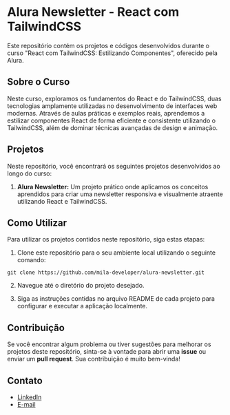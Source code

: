 # Alura Newsletter - React com TailwindCSS

Este repositório contém os projetos e códigos desenvolvidos durante o curso "React com TailwindCSS: Estilizando Componentes", oferecido pela Alura.

## Sobre o Curso

Neste curso, exploramos os fundamentos do React e do TailwindCSS, duas tecnologias amplamente utilizadas no desenvolvimento de interfaces web modernas. Através de aulas práticas e exemplos reais, aprendemos a estilizar componentes React de forma eficiente e consistente utilizando o TailwindCSS, além de dominar técnicas avançadas de design e animação.

## Projetos

Neste repositório, você encontrará os seguintes projetos desenvolvidos ao longo do curso:

1. **Alura Newsletter:** Um projeto prático onde aplicamos os conceitos aprendidos para criar uma newsletter responsiva e visualmente atraente utilizando React e TailwindCSS.

## Como Utilizar

Para utilizar os projetos contidos neste repositório, siga estas etapas:

1. Clone este repositório para o seu ambiente local utilizando o seguinte comando:

```
git clone https://github.com/mila-developer/alura-newsletter.git
```

2. Navegue até o diretório do projeto desejado.

3. Siga as instruções contidas no arquivo README de cada projeto para configurar e executar a aplicação localmente.

## Contribuição

Se você encontrar algum problema ou tiver sugestões para melhorar os projetos deste repositório, sinta-se à vontade para abrir uma **issue** ou enviar um **pull request**. Sua contribuição é muito bem-vinda!

## Contato

- [LinkedIn](https://www.linkedin.com/in/camila-lyra-abreu)
- [E-mail](mailto:camilalyra.abreu@gmail.com)
